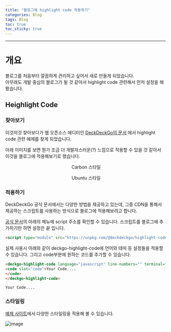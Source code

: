 ```yaml
---
title: "블로그에 highlight code 적용하기"
categories: Blog
tags: Blog
toc: true  
toc_sticky: true 
---
```


---
# 개요

블로그를 처음부터 깔끔하게 관리하고 싶어서 새로 만들게 되었습니다.    
아무래도 개발 중심의 블로그가 될 것 같아서 highlight code 관련해서 먼저 설정을 해봤습니다.    

## Heighlight Code

### 찾아보기
이것저것 찾아보다가 웹 오픈소스 에디터인 [DeckDeckGo의 문서](https://docs.deckdeckgo.com/?path=/docs/components-highlight-code--highlight-code) 에서 highlight code 관련 예제를 찾게 되었습니다.


아래 이미지를 보면 뭔가 조금 더 개발자스러운(?) 느낌으로 적용할 수 있을 것 같아서 이것을 블로그에 적용해보기로 했습니다.

<p style="text-align: center">
  <img src="https://user-images.githubusercontent.com/20354164/118154391-f32b8b80-b451-11eb-8060-d55b0e359cc2.png" alt>
  <span>Carbon 스타일</span>
</p>

<p style="text-align: center">
  <img src="https://user-images.githubusercontent.com/20354164/118154889-92508300-b452-11eb-94a2-e687297b6ac4.png" alt>
  <span>Ubuntu 스타일</span>
</p>

### 적용하기
DeckDeckGo 공식 문서에서는 다양한 방법을 제공하고 있는데, 그중 CDN을 통해서 제공하는 스크립트를 사용하는 방식으로 블로그에 적용해보려고 합니다.

[공식 문서](https://docs.deckdeckgo.com/?path=/docs/components-highlight-code--highlight-code)의 아래의 메뉴에 script 주소를 확인할 수 있습니다. 스크립트를 블로그에 추가하기만 하면 설정은 끝 입니다.

~~~ html
<script type="module" src="https://unpkg.com/@deckdeckgo/highlight-code@latest/dist/deckdeckgo-highlight-code/deckdeckgo-highlight-code.esm.js"></script>
~~~

실제 사용시 아래와 같이 deckgo-highlight-code에 언어와 테마 등 설정들을 적용할 수 있습니다. 그리고 code부분에 원하는 코드를 추가할 수 있습니다.

~~~ html
<deckgo-highlight-code language="javascript" line-numbers="" terminal="carbon" theme="dracula" editable="false">
<code slot="code">Your Code....
</code>
</deckgo-highlight-code>
~~~

<deckgo-highlight-code language="javascript" line-numbers="" terminal="carbon" theme="dracula" editable="false">
<code slot="code">Your Code....
</code>
</deckgo-highlight-code>

### 스타일링
[예제 사이트](https://docs.deckdeckgo.com/?path=/story/components-highlight-code--highlight-code&args=language:dart;highlightLines)에서 다양한 스타일링을 적용해 볼 수 있습니다.

![image](https://user-images.githubusercontent.com/20354164/118158009-3556cc00-b456-11eb-80cc-202abf03abe1.png)